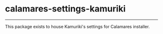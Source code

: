 # calamares-settings-kamuriki
----
This package exists to house Kamuriki's settings for Calamares installer.

